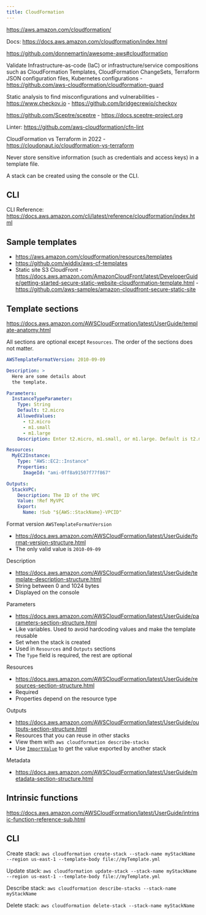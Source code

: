 ```yaml
---
title: CloudFormation
---
```


https://aws.amazon.com/cloudformation/

Docs: https://docs.aws.amazon.com/cloudformation/index.html

https://github.com/donnemartin/awesome-aws#cloudformation

Validate Infrastructure-as-code (IaC) or infrastructure/service compositions such as CloudFormation Templates, CloudFormation ChangeSets, Terraform JSON configuration files, Kubernetes configurations - https://github.com/aws-cloudformation/cloudformation-guard

Static analysis to find misconfigurations and vulnerabilities - https://www.checkov.io - https://github.com/bridgecrewio/checkov

https://github.com/Sceptre/sceptre - https://docs.sceptre-project.org

Linter: https://github.com/aws-cloudformation/cfn-lint

CloudFormation vs Terraform in 2022 - https://cloudonaut.io/cloudformation-vs-terraform

Never store sensitive information (such as credentials and access keys) in a template file.

A stack can be created using the console or the CLI.

## CLI

CLI Reference: https://docs.aws.amazon.com/cli/latest/reference/cloudformation/index.html

## Sample templates

- https://aws.amazon.com/cloudformation/resources/templates
- https://github.com/widdix/aws-cf-templates
- Static site S3 CloudFront - https://docs.aws.amazon.com/AmazonCloudFront/latest/DeveloperGuide/getting-started-secure-static-website-cloudformation-template.html - https://github.com/aws-samples/amazon-cloudfront-secure-static-site

## Template sections

https://docs.aws.amazon.com/AWSCloudFormation/latest/UserGuide/template-anatomy.html

All sections are optional except `Resources`. The order of the sections does not matter.

<!-- prettier-ignore -->
```yaml
AWSTemplateFormatVersion: 2010-09-09

Description: >
  Here are some details about
  the template.

Parameters:
  InstanceTypeParameter:
    Type: String
    Default: t2.micro
    AllowedValues:
      - t2.micro
      - m1.small
      - m1.large
    Description: Enter t2.micro, m1.small, or m1.large. Default is t2.micro.

Resources:
  MyEC2Instance:
    Type: "AWS::EC2::Instance"
    Properties:
      ImageId: "ami-0ff8a91507f77f867"

Outputs:
  StackVPC:
    Description: The ID of the VPC
    Value: !Ref MyVPC
    Export:
      Name: !Sub "${AWS::StackName}-VPCID"
```

Format version `AWSTemplateFormatVersion`

- https://docs.aws.amazon.com/AWSCloudFormation/latest/UserGuide/format-version-structure.html
- The only valid value is `2010-09-09`

Description

- https://docs.aws.amazon.com/AWSCloudFormation/latest/UserGuide/template-description-structure.html
- String between 0 and 1024 bytes
- Displayed on the console

Parameters

- https://docs.aws.amazon.com/AWSCloudFormation/latest/UserGuide/parameters-section-structure.html
- Like variables. Used to avoid hardcoding values and make the template reusable
- Set when the stack is created
- Used in `Resources` and `Outputs` sections
- The `Type` field is required, the rest are optional

Resources

- https://docs.aws.amazon.com/AWSCloudFormation/latest/UserGuide/resources-section-structure.html
- Required
- Properties depend on the resource type

Outputs

- https://docs.aws.amazon.com/AWSCloudFormation/latest/UserGuide/outputs-section-structure.html
- Resources that you can reuse in other stacks
- View them with `aws cloudformation describe-stacks`
- Use [`ImportValue`](https://docs.aws.amazon.com/AWSCloudFormation/latest/UserGuide/intrinsic-function-reference-importvalue.html) to get the value exported by another stack

Metadata

- https://docs.aws.amazon.com/AWSCloudFormation/latest/UserGuide/metadata-section-structure.html

## Intrinsic functions

https://docs.aws.amazon.com/AWSCloudFormation/latest/UserGuide/intrinsic-function-reference-sub.html

## CLI

Create stack: `aws cloudformation create-stack --stack-name myStackName --region us-east-1 --template-body file://myTemplate.yml`

Update stack: `aws cloudformation update-stack --stack-name myStackName --region us-east-1 --template-body file://myTemplate.yml`

Describe stack: `aws cloudformation describe-stacks --stack-name myStackName`

Delete stack: `aws cloudformation delete-stack --stack-name myStackName`
